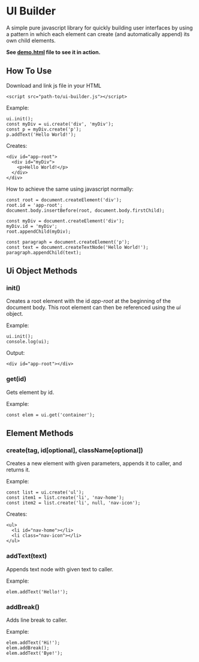 # UI Builder

A simple pure javascript library for quickly building user interfaces by using a pattern in which
each element can create (and automatically append) its own child elements.

**See [demo.html](http://projects.martymagaan.com/ui-builder/demo/demo.html) file to see it in action.**

## How To Use

Download and link js file in your HTML

    <script src="path-to/ui-builder.js"></script>

Example:

    ui.init();
    const myDiv = ui.create('div', 'myDiv');
    const p = myDiv.create('p');
    p.addText('Hello World!');

Creates:

    <div id="app-root">
      <div id="myDiv">
        <p>Hello World!</p>
      </div>
    </div>

How to achieve the same using javascript normally:

    const root = document.createElement('div');
    root.id = 'app-root';
    document.body.insertBefore(root, document.body.firstChild);

    const myDiv = document.createElement('div');
    myDiv.id = 'myDiv';
    root.appendChild(myDiv);

    const paragraph = document.createElement('p');
    const text = document.createTextNode('Hello World!');
    paragraph.appendChild(text);
    

## Ui Object Methods

### init() ###

Creates a root element with the id *app-root* at the beginning of the document body.
This root element can then be referenced using the *ui* object.

Example:

    ui.init();
    console.log(ui);

Output:

    <div id="app-root"></div>


### get(id) ###

Gets element by id.

Example:

    const elem = ui.get('container');


## Element Methods ##

### create(tag, id[optional], className[optional]) ###

Creates a new element with given parameters, appends it to caller, and returns it.

Example:

    const list = ui.create('ul');
    const item1 = list.create('li', 'nav-home');
    const item2 = list.create('li', null, 'nav-icon');

Creates:

    <ul>
      <li id="nav-home"></li>
      <li class="nav-icon"></li>
    </ul>


### addText(text) ###

Appends text node with given text to caller.

Example:

    elem.addText('Hello!');


### addBreak() ###

Adds line break to caller.

Example:

    elem.addText('Hi!');
    elem.addBreak();
    elem.addText('Bye!');